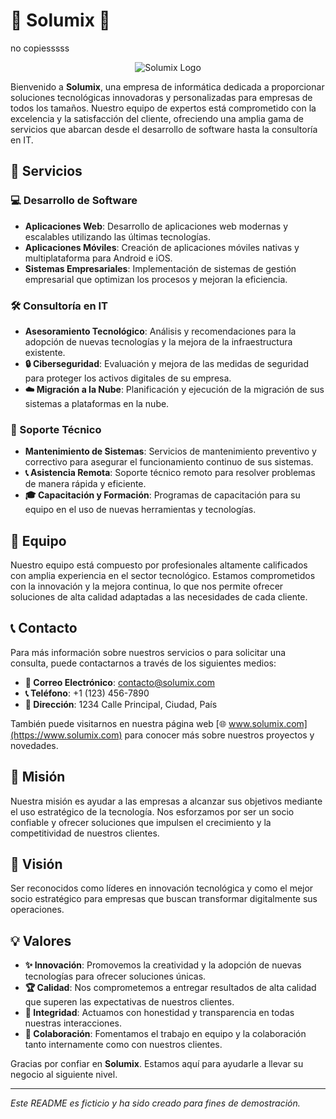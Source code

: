 # 🌟 Solumix 🌟
no copiesssss
<p align="center">
  <img src="https://64.media.tumblr.com/924791f6b6198600438e5d760b436396/tumblr_olb0ik43pt1v5sy38o2_r1_500.jpg" alt="Solumix Logo">
</p>

Bienvenido a **Solumix**, una empresa de informática dedicada a proporcionar soluciones tecnológicas innovadoras y personalizadas para empresas de todos los tamaños. Nuestro equipo de expertos está comprometido con la excelencia y la satisfacción del cliente, ofreciendo una amplia gama de servicios que abarcan desde el desarrollo de software hasta la consultoría en IT.

## 🚀 Servicios

### 💻 Desarrollo de Software
- **Aplicaciones Web**: Desarrollo de aplicaciones web modernas y escalables utilizando las últimas tecnologías.
- **Aplicaciones Móviles**: Creación de aplicaciones móviles nativas y multiplataforma para Android e iOS.
- **Sistemas Empresariales**: Implementación de sistemas de gestión empresarial que optimizan los procesos y mejoran la eficiencia.

### 🛠️ Consultoría en IT
- **Asesoramiento Tecnológico**: Análisis y recomendaciones para la adopción de nuevas tecnologías y la mejora de la infraestructura existente.
- **🔒 Ciberseguridad**: Evaluación y mejora de las medidas de seguridad para proteger los activos digitales de su empresa.
- **☁️ Migración a la Nube**: Planificación y ejecución de la migración de sus sistemas a plataformas en la nube.

### 🔧 Soporte Técnico
- **Mantenimiento de Sistemas**: Servicios de mantenimiento preventivo y correctivo para asegurar el funcionamiento continuo de sus sistemas.
- **📞 Asistencia Remota**: Soporte técnico remoto para resolver problemas de manera rápida y eficiente.
- **🎓 Capacitación y Formación**: Programas de capacitación para su equipo en el uso de nuevas herramientas y tecnologías.

## 👥 Equipo

Nuestro equipo está compuesto por profesionales altamente calificados con amplia experiencia en el sector tecnológico. Estamos comprometidos con la innovación y la mejora continua, lo que nos permite ofrecer soluciones de alta calidad adaptadas a las necesidades de cada cliente.

## 📞 Contacto

Para más información sobre nuestros servicios o para solicitar una consulta, puede contactarnos a través de los siguientes medios:

- **📧 Correo Electrónico**: [contacto@solumix.com](mailto:contacto@solumix.com)
- **📞 Teléfono**: +1 (123) 456-7890
- **📍 Dirección**: 1234 Calle Principal, Ciudad, País

También puede visitarnos en nuestra página web [🌐 www.solumix.com](https://www.solumix.com) para conocer más sobre nuestros proyectos y novedades.

## 🎯 Misión

Nuestra misión es ayudar a las empresas a alcanzar sus objetivos mediante el uso estratégico de la tecnología. Nos esforzamos por ser un socio confiable y ofrecer soluciones que impulsen el crecimiento y la competitividad de nuestros clientes.

## 🌟 Visión

Ser reconocidos como líderes en innovación tecnológica y como el mejor socio estratégico para empresas que buscan transformar digitalmente sus operaciones.

## 💡 Valores

- **✨ Innovación**: Promovemos la creatividad y la adopción de nuevas tecnologías para ofrecer soluciones únicas.
- **🏆 Calidad**: Nos comprometemos a entregar resultados de alta calidad que superen las expectativas de nuestros clientes.
- **🤝 Integridad**: Actuamos con honestidad y transparencia en todas nuestras interacciones.
- **🤝 Colaboración**: Fomentamos el trabajo en equipo y la colaboración tanto internamente como con nuestros clientes.

Gracias por confiar en **Solumix**. Estamos aquí para ayudarle a llevar su negocio al siguiente nivel.

---

*Este README es ficticio y ha sido creado para fines de demostración.*
